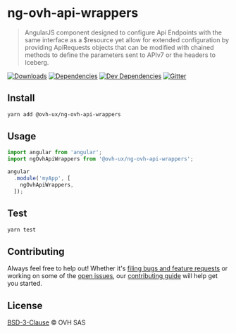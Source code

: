 # ng-ovh-api-wrappers

> AngularJS component designed to configure Api Endpoints with the same interface as a $resource yet allow for extended configuration by providing ApiRequests objects that can be modified with chained methods to define the parameters sent to APIv7 or the headers to Iceberg.

[![Downloads](https://badgen.net/npm/dt/@ovh-ux/ng-ovh-api-wrappers)](https://npmjs.com/package/@ovh-ux/ng-ovh-api-wrappers) [![Dependencies](https://badgen.net/david/dep/ovh-ux/ng-ovh-api-wrappers)](https://npmjs.com/package/@ovh-ux/ng-ovh-api-wrappers?activeTab=dependencies) [![Dev Dependencies](https://badgen.net/david/dev/ovh-ux/ng-ovh-api-wrappers)](https://npmjs.com/package/@ovh-ux/ng-ovh-api-wrappers?activeTab=dependencies) [![Gitter](https://badgen.net/badge/gitter/ovh-ux/blue?icon=gitter)](https://gitter.im/ovh/ux)

## Install

```sh
yarn add @ovh-ux/ng-ovh-api-wrappers
```

## Usage

```js
import angular from 'angular';
import ngOvhApiWrappers from '@ovh-ux/ng-ovh-api-wrappers';

angular
  .module('myApp', [
    ngOvhApiWrappers,
  ]);
```

## Test

```sh
yarn test
```

## Contributing

Always feel free to help out! Whether it's [filing bugs and feature requests](https://github.com/ovh-ux/ng-ovh-api-wrappers/issues/new) or working on some of the [open issues](https://github.com/ovh-ux/ng-ovh-api-wrappers/issues), our [contributing guide](CONTRIBUTING.md) will help get you started.

## License

[BSD-3-Clause](LICENSE) © OVH SAS
